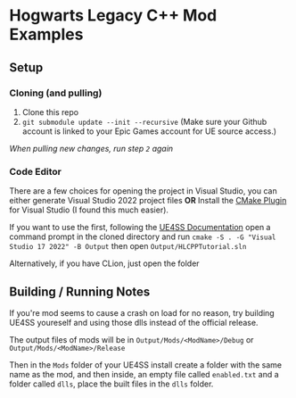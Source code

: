 # Hogwarts Legacy C++ Mod Examples

## Setup

### Cloning (and pulling)

1. Clone this repo
2. `git submodule update --init --recursive` (Make sure your Github account is linked to your Epic Games account for UE source access.)

*When pulling new changes, run step `2` again*

### Code Editor

There are a few choices for opening the project in Visual Studio, you can either generate Visual Studio 2022 project files **OR** Install the [CMake Plugin](https://learn.microsoft.com/en-us/cpp/build/cmake-projects-in-visual-studio?view=msvc-170) for Visual Studio (I found this much easier).

If you want to use the first, following the [UE4SS Documentation](https://docs.ue4ss.com/guides/creating-a-c++-mod.html) open a command prompt in the cloned directory and run `cmake -S . -G "Visual Studio 17 2022" -B Output` then open `Output/HLCPPTutorial.sln`

Alternatively, if you have CLion, just open the folder

## Building / Running Notes
If you're mod seems to cause a crash on load for no reason, try building UE4SS youreself and using those dlls instead of the official release.

The output files of mods will be in `Output/Mods/<ModName>/Debug` or `Output/Mods/<ModName>/Release`

Then in the `Mods` folder of your UE4SS install create a folder with the same name as the mod, and then inside, an empty file called `enabled.txt` and a folder called `dlls`, place the built files in the `dlls` folder.